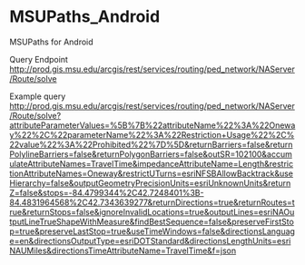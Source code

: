 # MSUPaths_Android
MSUPaths for Android

Query Endpoint
http://prod.gis.msu.edu/arcgis/rest/services/routing/ped_network/NAServer/Route/solve

Example query
http://prod.gis.msu.edu/arcgis/rest/services/routing/ped_network/NAServer/Route/solve?attributeParameterValues=%5B%7B%22attributeName%22%3A%22Oneway%22%2C%22parameterName%22%3A%22Restriction+Usage%22%2C%22value%22%3A%22Prohibited%22%7D%5D&returnBarriers=false&returnPolylineBarriers=false&returnPolygonBarriers=false&outSR=102100&accumulateAttributeNames=TravelTime&impedanceAttributeName=Length&restrictionAttributeNames=Oneway&restrictUTurns=esriNFSBAllowBacktrack&useHierarchy=false&outputGeometryPrecisionUnits=esriUnknownUnits&returnZ=false&stops=-84.4799344%2C42.7248401%3B-84.4831964568%2C42.7343639277&returnDirections=true&returnRoutes=true&returnStops=false&ignoreInvalidLocations=true&outputLines=esriNAOutputLineTrueShapeWithMeasure&findBestSequence=false&preserveFirstStop=true&preserveLastStop=true&useTimeWindows=false&directionsLanguage=en&directionsOutputType=esriDOTStandard&directionsLengthUnits=esriNAUMiles&directionsTimeAttributeName=TravelTime&f=json
